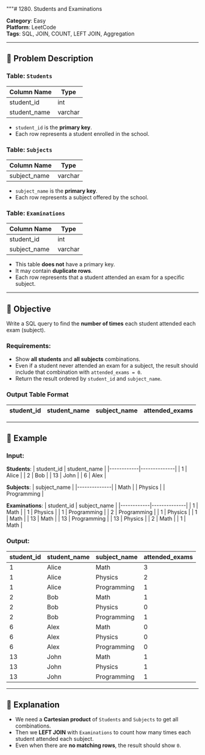 """# 1280. Students and Examinations

**Category**: Easy  
**Platform**: LeetCode  
**Tags**: SQL, JOIN, COUNT, LEFT JOIN, Aggregation

---

## 🧾 Problem Description

### Table: `Students`

| Column Name   | Type    |
|---------------|---------|
| student_id    | int     |
| student_name  | varchar |

- `student_id` is the **primary key**.
- Each row represents a student enrolled in the school.

### Table: `Subjects`

| Column Name  | Type    |
|--------------|---------|
| subject_name | varchar |

- `subject_name` is the **primary key**.
- Each row represents a subject offered by the school.

### Table: `Examinations`

| Column Name  | Type    |
|--------------|---------|
| student_id   | int     |
| subject_name | varchar |

- This table **does not** have a primary key.
- It may contain **duplicate rows**.
- Each row represents that a student attended an exam for a specific subject.

---

## 🎯 Objective

Write a SQL query to find the **number of times** each student attended each exam (subject).

### Requirements:
- Show **all students** and **all subjects** combinations.
- Even if a student never attended an exam for a subject, the result should include that combination with `attended_exams = 0`.
- Return the result ordered by `student_id` and `subject_name`.

### Output Table Format

| student_id | student_name | subject_name | attended_exams |
|------------|---------------|---------------|----------------|

---

## 📆 Example

### Input:

**Students**:
| student_id | student_name |
|------------|--------------|
| 1          | Alice        |
| 2          | Bob          |
| 13         | John         |
| 6          | Alex         |

**Subjects**:
| subject_name |
|--------------|
| Math         |
| Physics      |
| Programming  |

**Examinations**:
| student_id | subject_name |
|------------|--------------|
| 1          | Math         |
| 1          | Physics      |
| 1          | Programming  |
| 2          | Programming  |
| 1          | Physics      |
| 1          | Math         |
| 13         | Math         |
| 13         | Programming  |
| 13         | Physics      |
| 2          | Math         |
| 1          | Math         |

### Output:

| student_id | student_name | subject_name | attended_exams |
|------------|--------------|--------------|----------------|
| 1          | Alice        | Math         | 3              |
| 1          | Alice        | Physics      | 2              |
| 1          | Alice        | Programming  | 1              |
| 2          | Bob          | Math         | 1              |
| 2          | Bob          | Physics      | 0              |
| 2          | Bob          | Programming  | 1              |
| 6          | Alex         | Math         | 0              |
| 6          | Alex         | Physics      | 0              |
| 6          | Alex         | Programming  | 0              |
| 13         | John         | Math         | 1              |
| 13         | John         | Physics      | 1              |
| 13         | John         | Programming  | 1              |

---

## 🧠 Explanation

- We need a **Cartesian product** of `Students` and `Subjects` to get all combinations.
- Then we **LEFT JOIN** with `Examinations` to count how many times each student attended each subject.
- Even when there are **no matching rows**, the result should show `0`.

